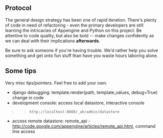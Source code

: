 ## Protocol ##

The general design strategy has been one of rapid iteration.  There's plenty of code in need of refactoring - even the primary developers are still learning the intricacies of Appengine and Python on this project. Be attentive to code quality, but also be bold -- make changes confidently as we can deal with their implications **afterwards**.

Be sure to ask someone if you're having trouble. We'd rather help you solve something and get onto fun stuff than have you waste hours laboring alone.

## Some tips ##

Very misc tips/pointers. Feel free to add your own.
  * django debugging: template.render(path, template\_values, debug=True) change in code
  * development console: access local datastore, interactive console
> > ` http://localhost:8080/_ah/admin/datastore `
  * access remote datastore: remote\_api - http://code.google.com/appengine/articles/remote_api.html, command line access